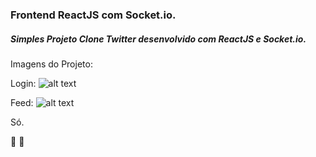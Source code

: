 ### Frontend ReactJS com Socket.io.

##### Simples Projeto Clone Twitter desenvolvido com ReactJS e Socket.io.

Imagens do Projeto:

Login:
![alt text](https://i.postimg.cc/s3r0z31b/tw-login-web.png)

Feed:
![alt text](https://i.postimg.cc/2yp40C9P/web-dash.png)

Só.

:rocket: :rocket:
